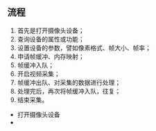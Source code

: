 ## 流程
1. 首先是打开摄像头设备；
2. 查询设备的属性或功能；
3. 设置设备的参数，譬如像素格式、帧大小、帧率；
4. 申请帧缓冲、内存映射；
5. 帧缓冲入队；
6. 开启视频采集；
7. 帧缓冲出队、对采集的数据进行处理；
8. 处理完后，再次将帧缓冲入队，往复；
9. 结束采集。

- 打开摄像头设备
 - 
